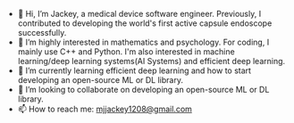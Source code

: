 - 👋 Hi, I’m Jackey, a medical device software engineer. Previously, I contributed to developing the world's first active capsule endoscope successfully.
- 👀 I’m highly interested in mathematics and psychology. For coding, I mainly use C++ and Python. I'm also interested in  machine learning/deep learning systems(AI Systems) and efficient deep learning. 
- 🌱 I’m currently learning efficient deep learning and how to start developing an open-source ML or DL library. 
- 💞️ I’m looking to collaborate on developing an open-source ML or DL library.
- 📫 How to reach me: mjjackey1208@gmail.com
